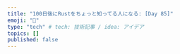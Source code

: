 ```yaml
---
title: "100日後にRustをちょっと知ってる人になる: [Day 85]"
emoji: "🦀"
type: "tech" # tech: 技術記事 / idea: アイデア
topics: []
published: false
---
```

